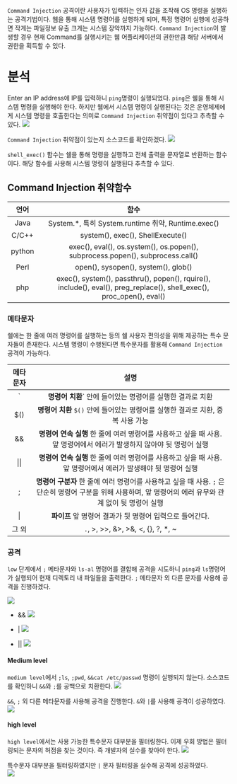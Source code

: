 `Command Injection` 공격이란 사용자가 입력하는 인자 값을 조작해 OS 명령을 실행하는 공격기법이다. 웹을 통해 시스템 명령어를 실행하게 되며, 특정 명령어 실행에 성공하면 작게는 파일정보 유출 크게는 시스템 장악까지 가능하다. `Command Injection`이 발생할 경우 현재 Command를 실행시키는 웹 어플리케이션의 권한만큼 해당 서버에서 권한을 획득할 수 있다.

# 분석

Enter an IP address에 IP를 입력하니 `ping`명령이 실행되었다. `ping`은 쉘을 통해 시스템 명령을 실행해야 한다. 하지만 웹에서 시스템 명령이 실행된다는 것은 운영체제에게 시스템 명령을 호출한다는 의미로 `Command Injection` 취약점이 있다고 추측할 수 있다.
![](https://images.velog.io/images/jjewqm/post/e83c1f09-ce30-4889-9f94-27b5ee8c8adf/18.png)

`Command Injection` 취약점이 있는지 소스코드를 확인하겠다.
![](https://images.velog.io/images/jjewqm/post/10e74a49-dbdf-408e-88f7-b0667166cbe3/19.png)

`shell_exec()` 함수는 쉘을 통해 명령을 실행하고 전체 출력을 문자열로 반환하는 함수이다. 해당 함수를 사용해 시스템 명령이 실행된다 추측할 수 있다.

## Command Injection 취약함수

|  언어  |                                                         함수                                                          |
| :----: | :-------------------------------------------------------------------------------------------------------------------: |
|  Java  |                                  System.\*, 특히 System.runtime 취약, Runtime.exec()                                  |
| C/C++  |                                           system(), exec(), ShellExecute()                                            |
| python |                    exec(), eval(), os.system(), os.popen(), subprocess.popen(), subprocess.call()                     |
|  Perl  |                                          open(), sysopen(), system(), glob()                                          |
|  php   | exec(), system(), passthru(), popen(), rquire(), include(), eval(), preg_replace(), shell_exec(), proc_open(), eval() |

### 메타문자

쉘에는 한 줄에 여러 명령어를 실행하는 등의 쉘 사용자 편의성을 위해 제공하는 특수 문자들이 존재한다. 시스템 명령이 수행된다면 특수문자를 활용해 `Command Injection` 공격이 가능하다.

|                           메타문자                           |                                                                            설명                                                                            |
| :----------------------------------------------------------: | :--------------------------------------------------------------------------------------------------------------------------------------------------------: |
| `|**명령어 치환**` 안에 들어있는 명령어를 실행한 결과로 치환 |
|                             \$()                             |                                      **명령어 치환** `$()` 안에 들어있는 명령어를 실행한 결과로 치환, 중복 사용 가능                                       |
|                              &&                              |                   **명령어 연속 실행** 한 줄에 여러 명령어를 사용하고 싶을 때 사용. 앞 명령어에서 에러가 발생하지 않아야 뒷 명령어 실행                    |
|                             \|\|                             |                       **명령어 연속 실행** 한 줄에 여러 명령어를 사용하고 싶을 때 사용. 앞 명령어에서 에러가 발생해야 뒷 명령어 실행                       |
|                              ;                               | **명령어 구분자** 한 줄에 여러 명령어를 사용하고 싶을 때 사용. `;` 은 단순히 명령어 구분을 위해 사용하며, 앞 명령어의 에러 유무와 관계 없이 뒷 명령어 실행 |
|                              \|                              |                                                  **파이프** 앞 명령어 결과가 뒷 명령어 입력으로 들어간다.                                                  |
|                            그 외                             |                                                            `.`, >, >>, &>, >&, <, {}, ?, \*, ~                                                             |

### 공격

`low` 단계에서 `;` 메타문자와 `ls-al` 명령어를 결합해 공격을 시도하니 `ping`과 `ls`명령어가 실행되어 현재 디렉토리 내 파일들을 출력한다. `;` 메타문자 외 다른 문자를 사용해 공격을 진행하겠다.

![](https://images.velog.io/images/jjewqm/post/aa748794-1e84-4e87-94c5-86c5018d4887/image.png)

- &&
  ![](https://images.velog.io/images/jjewqm/post/219c7830-ac8e-4681-99cc-765fc13b7682/image.png)

- |
  ![](https://images.velog.io/images/jjewqm/post/7a4dd40a-aed8-41ba-9257-d1686cea0695/image.png)

- ||
  ![](https://images.velog.io/images/jjewqm/post/2ce7a461-bae7-482f-bfab-92aa1c01f7c8/image.png)

#### Medium level

`medium level`에서 `;ls`, `;pwd`, `&&cat /etc/passwd` 명령이 실행되지 않는다. 소스코드를 확인하니 `&&`와 `;`를 공백으로 치환한다.
![](https://images.velog.io/images/jjewqm/post/75816a19-d0e4-4db9-a657-54f350e683e6/24.png)

`&&`, `;` 외 다른 메타문자를 사용해 공격을 진행한다. `&`와 `|`를 사용해 공격이 성공하였다.
![](https://images.velog.io/images/jjewqm/post/8f508f6e-e9d2-421e-9712-d21d7573ae10/image.png)

#### high level

`high level`에서는 사용 가능한 특수문자 대부분을 필터링한다. 이제 우회 방법은 필터링되는 문자의 허점을 찾는 것이다. 즉 개발자의 실수를 찾아야 한다.
![](https://images.velog.io/images/jjewqm/post/835dbd37-5b84-4fca-9c9f-dc4f7f4f3ba2/27.png)

특수문자 대부분을 필터링하였지만 `|` 문자 필터링을 실수해 공격에 성공하였다.  
![](https://images.velog.io/images/jjewqm/post/b63216c2-02b4-49a5-9f4b-0998f47cdd80/28.png)
